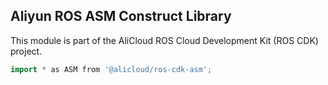 ## Aliyun ROS ASM Construct Library

This module is part of the AliCloud ROS Cloud Development Kit (ROS CDK) project.

```go
import * as ASM from '@alicloud/ros-cdk-asm';
```
